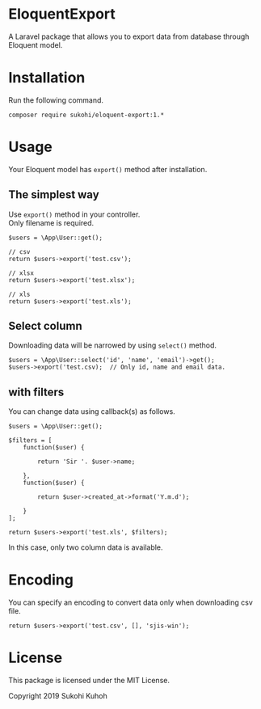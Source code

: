 # EloquentExport
A Laravel package that allows you to export data from database through Eloquent model.

# Installation

Run the following command.

    composer require sukohi/eloquent-export:1.*
    
# Usage

Your Eloquent model has `export()` method after installation.

## The simplest way

Use `export()` method in your controller.  
Only filename is required.

    $users = \App\User::get();
    
    // csv
    return $users->export('test.csv');
    
    // xlsx
    return $users->export('test.xlsx');
    
    // xls
    return $users->export('test.xls');
    
## Select column

Downloading data will be narrowed by using `select()` method.

    $users = \App\User::select('id', 'name', 'email')->get();
    $users->export('test.csv);  // Only id, name and email data.

## with filters

You can change data using callback(s) as follows.

    $users = \App\User::get();

    $filters = [
        function($user) {

            return 'Sir '. $user->name;

        },
        function($user) {

            return $user->created_at->format('Y.m.d');

        }
    ];

    return $users->export('test.xls', $filters);

In this case, only two column data is available.

# Encoding

You can specify an encoding to convert data only when downloading csv file.

    return $users->export('test.csv', [], 'sjis-win');

# License
This package is licensed under the MIT License.

Copyright 2019 Sukohi Kuhoh
